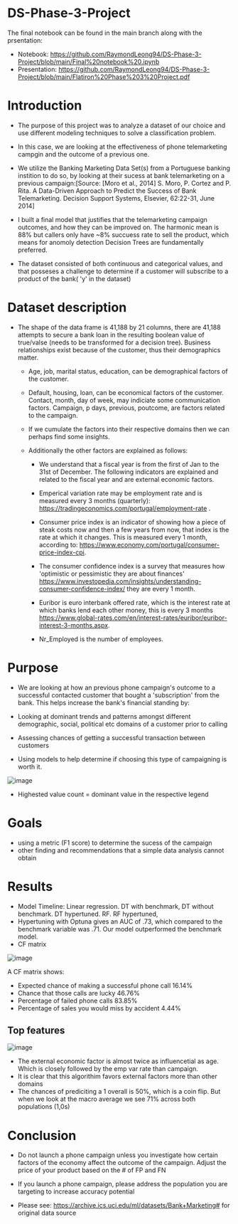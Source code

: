 # DS-Phase-3-Project
The final notebook can be found in the main branch along with the prsentation: 
- Notebook: https://github.com/RaymondLeong94/DS-Phase-3-Project/blob/main/Final%20notebook%20.ipynb 
- Presentation: https://github.com/RaymondLeong94/DS-Phase-3-Project/blob/main/Flatiron%20Phase%203%20Project.pdf

# Introduction
- The purpose of this project was to analyze a dataset of our choice and use different modeling techniques to solve a classification problem. 

- In this case, we are looking at the effectiveness of phone telemarketing campgin and the outcome of a previous one.

- We utilize the Banking Marketing Data Set(s) from a Portuguese banking instition to do so, by looking at their sucess at bank telemarketing on a previous campaign:[Source: [Moro et al., 2014] S. Moro, P. Cortez and P. Rita. A Data-Driven Approach to Predict the Success of Bank Telemarketing. Decision Support Systems, Elsevier, 62:22-31, June 2014]

- I built a final model that justifies that the telemarketing campaign outcomes, and how they can  be improved on. The harmonic mean is 88% but callers only have ~8% succuess rate to sell the product, which means for anomoly detection Decision Trees are fundamentally preferred.

- The dataset consisted of both continuous and categorical values, and that posseses a challenge to determine if a customer will subscribe to a product of the bank( 'y' in the dataset) 


# Dataset description

- The shape of the data frame is 41,188 by 21 columns, there are 41,188 attempts to secure a bank loan in the resulting boolean value of true/valse (needs to be transformed for a decision tree). Business relationships exist because of the customer, thus their demographics matter. 
    
  - Age, job, marital status, education, can be demographical factors of the customer. 
    
  - Default, housing, loan, can be economical factors of the customer. Contact, month, day of week, may indiciate some communication factors. Campaign, p days, previous, poutcome, are factors related to the campaign. 

  - If we cumulate the factors into their respective domains then we can perhaps find some insights.
  
  - Additionally the other factors are explained as follows:

    - We understand that a fiscal year is from the first of Jan to the 31st of December. The following indicators are explained and related to the fiscal year and are external economic factors.

    - Emperical variation rate may be employment rate and is measured every 3 months (quarterly): https://tradingeconomics.com/portugal/employment-rate . 
    
    - Consumer price index is an indicator of showing how a piece of steak costs now and then a few years from now, that index is the rate at which it changes. This is measured every 1 month, according to: https://www.economy.com/portugal/consumer-price-index-cpi. 

    - The consumer confidence index is a survey that measures how 'optimistic or pessimistic they are about finances' https://www.investopedia.com/insights/understanding-consumer-confidence-index/ they are every 1 month. 

    - Euribor is euro interbank offered rate, which is the interest rate at which banks lend each other money, this is every 3 months https://www.global-rates.com/en/interest-rates/euribor/euribor-interest-3-months.aspx.

    - Nr_Employed is the number of employees.

# Purpose
- We are looking at how an previous phone campaign's outcome to a successful contacted customer that bought a 'subscription' from the bank. This helps increase the bank's financial standing by:

- Looking at dominant trends and patterns amongst different demographic, social, political etc domains of a customer prior to calling

- Assessing chances of getting a successful transaction between customers
   
- Using models to help determine if choosing this type of campaigning is worth it. 

![image](https://user-images.githubusercontent.com/98904682/193468522-759633fa-5a19-489a-a790-7aee72dc4fd4.png)
- Highested value count = dominant value in the respective legend 


# Goals
 - using a metric (F1 score) to determine the sucess of the campaign  
- other finding and recommendations that a simple data analysis cannot obtain



# Results
  - Model Timeline: Linear regression. DT with benchmark, DT without benchmark. DT hypertuned. RF. RF hypertuned,
  - Hypertuning with Optuna gives an AUC of .73, which compared to the benchmark variable was .71. Our model outperformed the benchmark model.
  - CF matrix 

![image](https://user-images.githubusercontent.com/98904682/193469247-2432c476-3a78-4b38-8fef-b26fbe455ecd.png)

A CF matrix shows: 
- Expected chance of making a successful phone call 16.14%
- Chance that those calls are lucky 46.76%
- Percentage of failed phone calls 83.85%
- Percentage of sales you would miss by accident 4.44%



## Top features
![image](https://user-images.githubusercontent.com/98904682/193468666-4b6b9c20-3f0e-4a08-ad3f-64ace34bacd8.png)
- The external economic factor is almost twice as influencetial as age. Which is closely followed by the emp var rate than campaign.
- It is clear that this algorithim favors external factors more than other domains 
- The chances of prediciting a 1 overall is 50%, which is a coin flip. But when we look at the macro average we see 71% across both populations (1,0s)

# Conclusion
- Do not launch a phone campaign unless you investigate how certain factors of the economy affect the outcome of the campaign. Adjust the price of your product based on the # of FP and FN 

- If you launch a phone campaign, please address the population you are targeting to increase accuracy potential

- Please see: https://archive.ics.uci.edu/ml/datasets/Bank+Marketing# for original data source 





